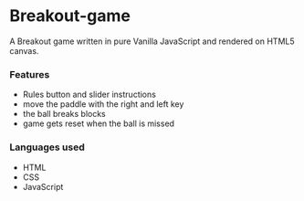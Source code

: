 # Breakout-game
A Breakout game written in pure Vanilla JavaScript and rendered on HTML5 canvas.

### Features
 * Rules button and slider instructions
 * move the paddle with the right and left key
 * the ball breaks blocks
 * game gets reset when the ball is missed

### Languages used
 * HTML
 * CSS
 * JavaScript

